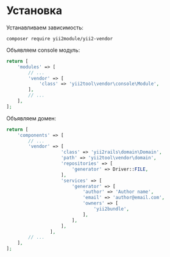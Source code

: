 Установка
===

Устанавливаем зависимость:

```
composer require yii2module/yii2-vendor
```

Объявляем console модуль:

```php
return [
	'modules' => [
		// ...
		'vendor' => [
			'class' => 'yii2tool\vendor\console\Module',
		],
		// ...
	],
];
```

Объявляем домен:

```php
return [
	'components' => [
		// ...
		'vendor' => [
        			'class' => 'yii2rails\domain\Domain',
        			'path' => 'yii2tool\vendor\domain',
        			'repositories' => [
        				'generator' => Driver::FILE,
        			],
        			'services' => [
        				'generator' => [
        					'author' => 'Author name',
        					'email' => 'author@email.com',
        					'owners' => [
					            'yii2bundle',
        					],
        				],
        			],
        		],
		// ...
	],
];
```
